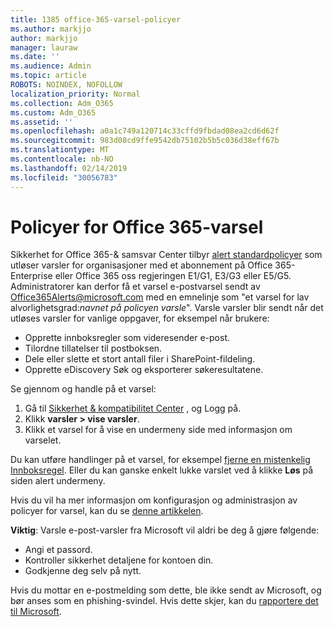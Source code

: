```yaml
---
title: 1385 office-365-varsel-policyer
ms.author: markjjo
author: markjjo
manager: lauraw
ms.date: ''
ms.audience: Admin
ms.topic: article
ROBOTS: NOINDEX, NOFOLLOW
localization_priority: Normal
ms.collection: Adm_O365
ms.custom: Adm_O365
ms.assetid: ''
ms.openlocfilehash: a0a1c749a120714c33cffd9fbdad08ea2cd6d62f
ms.sourcegitcommit: 983d08cd9ffe9542db75102b5b5c036d38eff67b
ms.translationtype: MT
ms.contentlocale: nb-NO
ms.lasthandoff: 02/14/2019
ms.locfileid: "30056783"
---
```

# <a name="office-365-alert-policies"></a>Policyer for Office 365-varsel

Sikkerhet for Office 365-& samsvar Center tilbyr [alert standardpolicyer](https://docs.microsoft.com/office365/securitycompliance/alert-policies#default-alert-policies) som utløser varsler for organisasjoner med et abonnement på Office 365-Enterprise eller Office 365 oss regjeringen E1/G1, E3/G3 eller E5/G5. Administratorer kan derfor få et varsel e-postvarsel sendt av Office365Alerts@microsoft.com med en emnelinje som "et varsel for lav alvorlighetsgrad:*navnet på policyen varsle*". Varsle varsler blir sendt når det utløses varsler for vanlige oppgaver, for eksempel når brukere:

- Opprette innboksregler som videresender e-post.
- Tilordne tillatelser til postboksen.
- Dele eller slette et stort antall filer i SharePoint-fildeling.
- Opprette eDiscovery Søk og eksporterer søkeresultatene.
 
Se gjennom og handle på et varsel:

1. Gå til [Sikkerhet & kompatibilitet Center](https://protection.office.com) , og Logg på.
2. Klikk **varsler > vise varsler**.
3. Klikk et varsel for å vise en undermeny side med informasjon om varselet.

Du kan utføre handlinger på et varsel, for eksempel [fjerne en mistenkelig Innboksregel](https://docs.microsoft.com/office365/securitycompliance/responding-to-a-compromised-email-account). Eller du kan ganske enkelt lukke varslet ved å klikke **Løs** på siden alert undermeny.

Hvis du vil ha mer informasjon om konfigurasjon og administrasjon av policyer for varsel, kan du se [denne artikkelen](https://docs.microsoft.com/office365/securitycompliance/alert-policies).

**Viktig**: Varsle e-post-varsler fra Microsoft vil aldri be deg å gjøre følgende:

- Angi et passord.
- Kontroller sikkerhet detaljene for kontoen din.
- Godkjenne deg selv på nytt.

Hvis du mottar en e-postmelding som dette, ble ikke sendt av Microsoft, og bør anses som en phishing-svindel. Hvis dette skjer, kan du [rapportere det til Microsoft](https://docs.microsoft.com/office365/SecurityCompliance/report-junk-email-and-phishing-scams-in-outlook-on-the-web-eop).